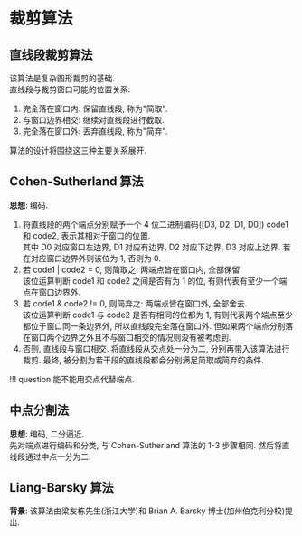 # 裁剪算法

## 直线段裁剪算法

该算法是复杂图形裁剪的基础.  
直线段与裁剪窗口可能的位置关系:

1. 完全落在窗口内: 保留直线段, 称为"简取".
2. 与窗口边界相交: 继续对直线段进行截取.
3. 完全落在窗口外: 丢弃直线段, 称为"简弃".

算法的设计将围绕这三种主要关系展开.  

## Cohen-Sutherland 算法

**思想**: 编码.  

1. 将直线段的两个端点分别赋予一个 4 位二进制编码([D3, D2, D1, D0]) code1 和 code2, 表示其相对于窗口的位置.  
   其中 D0 对应窗口左边界, D1 对应有边界, D2 对应下边界, D3 对应上边界. 若在对应窗口边界外则该位为 1, 否则为 0.
2. 若 code1 | code2 = 0, 则简取之: 两端点皆在窗口内, 全部保留.  
   该位运算判断 code1 和 code2 之间是否有为 1 的位, 有则代表有至少一个端点在窗口边界外.
3. 若 code1 & code2 != 0, 则简弃之: 两端点皆在窗口外, 全部舍去.  
   该位运算判断 code1 与 code2 是否有相同的位都为 1, 有则代表两个端点至少都位于窗口同一条边界外, 所以直线段完全落在窗口外. 但如果两个端点分别落在窗口两个边界之外且不与窗口相交的情况则没有被考虑到.
4. 否则, 直线段与窗口相交. 将直线段从交点处一分为二, 分别再带入该算法进行裁剪.
   最终, 被分割为若干段的直线段都会分别满足简取或简弃的条件.

!!! question
    能不能用交点代替端点.  

## 中点分割法

**思想**: 编码, 二分逼近.  
先对端点进行编码和分类, 与 Cohen-Sutherland 算法的 1-3 步骤相同. 然后将直线段通过中点一分为二.

## Liang-Barsky 算法

**背景**: 该算法由梁友栋先生(浙江大学)和 Brian A. Barsky 博士(加州伯克利分校)提出.  
